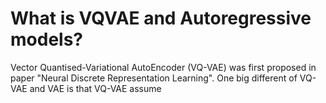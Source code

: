 # What is VQVAE and Autoregressive models?

Vector Quantised-Variational AutoEncoder (VQ-VAE) was first proposed in paper "Neural Discrete Representation Learning". One big different of VQ-VAE and VAE is that VQ-VAE assume










